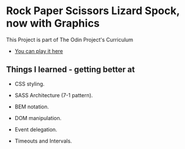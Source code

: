 # Rock Paper Scissors Lizard Spock, now with Graphics

This Project is part of The Odin Project's Curriculum

- [You can play it here](https://jpalvadev.github.io/rock-paper-scissors-lizard-spock-graphics/)

## Things I learned - getting better at

- CSS styling.

- SASS Architecture (7-1 pattern).

- BEM notation.

- DOM manipulation.

- Event delegation.

- Timeouts and Intervals.
